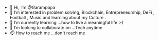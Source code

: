 - 👋 Hi, I’m @Garampapa
- 👀 I’m interested in problem solving, Blockchain, Entrepreneurship, DeFi , Football , Music and learning about my Culture . 
- 🌱 I’m currently learning ...how to live a meaningful life :-)
- 💞️ I’m looking to collaborate on ...Tech anytime
- 📫 How to reach me ...don't reach me 
 
<!---
Garampapa/Garampapa is a ✨ special ✨ repository because its `README.md` (this file) appears on your GitHub profile.
You can click the Preview link to take a look at your changes.
--->
